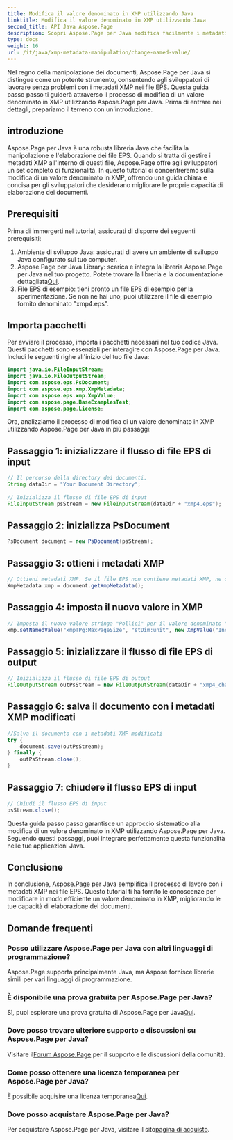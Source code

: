 ```yaml
---
title: Modifica il valore denominato in XMP utilizzando Java
linktitle: Modifica il valore denominato in XMP utilizzando Java
second_title: API Java Aspose.Page
description: Scopri Aspose.Page per Java modifica facilmente i metadati XMP nei file EPS con la nostra guida passo passo per l'elaborazione semplificata dei documenti.
type: docs
weight: 16
url: /it/java/xmp-metadata-manipulation/change-named-value/
---
```

Nel regno della manipolazione dei documenti, Aspose.Page per Java si distingue come un potente strumento, consentendo agli sviluppatori di lavorare senza problemi con i metadati XMP nei file EPS. Questa guida passo passo ti guiderà attraverso il processo di modifica di un valore denominato in XMP utilizzando Aspose.Page per Java. Prima di entrare nei dettagli, prepariamo il terreno con un'introduzione.
## introduzione
Aspose.Page per Java è una robusta libreria Java che facilita la manipolazione e l'elaborazione dei file EPS. Quando si tratta di gestire i metadati XMP all'interno di questi file, Aspose.Page offre agli sviluppatori un set completo di funzionalità. In questo tutorial ci concentreremo sulla modifica di un valore denominato in XMP, offrendo una guida chiara e concisa per gli sviluppatori che desiderano migliorare le proprie capacità di elaborazione dei documenti.
## Prerequisiti
Prima di immergerti nel tutorial, assicurati di disporre dei seguenti prerequisiti:
1. Ambiente di sviluppo Java: assicurati di avere un ambiente di sviluppo Java configurato sul tuo computer.
2.  Aspose.Page per Java Library: scarica e integra la libreria Aspose.Page per Java nel tuo progetto. Potete trovare la libreria e la documentazione dettagliata[Qui](https://reference.aspose.com/page/java/).
3. File EPS di esempio: tieni pronto un file EPS di esempio per la sperimentazione. Se non ne hai uno, puoi utilizzare il file di esempio fornito denominato "xmp4.eps".
## Importa pacchetti
Per avviare il processo, importa i pacchetti necessari nel tuo codice Java. Questi pacchetti sono essenziali per interagire con Aspose.Page per Java. Includi le seguenti righe all'inizio del tuo file Java:
```java
import java.io.FileInputStream;
import java.io.FileOutputStream;
import com.aspose.eps.PsDocument;
import com.aspose.eps.xmp.XmpMetadata;
import com.aspose.eps.xmp.XmpValue;
import com.aspose.page.BaseExamplesTest;
import com.aspose.page.License;
```
Ora, analizziamo il processo di modifica di un valore denominato in XMP utilizzando Aspose.Page per Java in più passaggi:
## Passaggio 1: inizializzare il flusso di file EPS di input
```java
// Il percorso della directory dei documenti.
String dataDir = "Your Document Directory";
        
// Inizializza il flusso di file EPS di input
FileInputStream psStream = new FileInputStream(dataDir + "xmp4.eps");
```
## Passaggio 2: inizializza PsDocument
```java
PsDocument document = new PsDocument(psStream);
```
## Passaggio 3: ottieni i metadati XMP
```java
// Ottieni metadati XMP. Se il file EPS non contiene metadati XMP, ne otteniamo uno nuovo pieno di valori dai commenti sui metadati PS (%%Creator, %%CreateDate, %%Title, ecc.)
XmpMetadata xmp = document.getXmpMetadata();
```
## Passaggio 4: imposta il nuovo valore in XMP
```java
// Imposta il nuovo valore stringa "Pollici" per il valore denominato "stDim:unit" della struttura "xmpTPg:MaxPageSize"
xmp.setNamedValue("xmpTPg:MaxPageSize", "stDim:unit", new XmpValue("Inches"));
```
## Passaggio 5: inizializzare il flusso di file EPS di output
```java
// Inizializza il flusso di file EPS di output
FileOutputStream outPsStream = new FileOutputStream(dataDir + "xmp4_changed.eps");
```
## Passaggio 6: salva il documento con i metadati XMP modificati
```java
//Salva il documento con i metadati XMP modificati
try {			
    document.save(outPsStream);
} finally {
    outPsStream.close();
}
```
## Passaggio 7: chiudere il flusso EPS di input
```java
// Chiudi il flusso EPS di input
psStream.close();
```
Questa guida passo passo garantisce un approccio sistematico alla modifica di un valore denominato in XMP utilizzando Aspose.Page per Java. Seguendo questi passaggi, puoi integrare perfettamente questa funzionalità nelle tue applicazioni Java.
## Conclusione
In conclusione, Aspose.Page per Java semplifica il processo di lavoro con i metadati XMP nei file EPS. Questo tutorial ti ha fornito le conoscenze per modificare in modo efficiente un valore denominato in XMP, migliorando le tue capacità di elaborazione dei documenti.
## Domande frequenti
### Posso utilizzare Aspose.Page per Java con altri linguaggi di programmazione?
Aspose.Page supporta principalmente Java, ma Aspose fornisce librerie simili per vari linguaggi di programmazione.
### È disponibile una prova gratuita per Aspose.Page per Java?
 Sì, puoi esplorare una prova gratuita di Aspose.Page per Java[Qui](https://releases.aspose.com/).
### Dove posso trovare ulteriore supporto e discussioni su Aspose.Page per Java?
 Visitare il[Forum Aspose.Page](https://forum.aspose.com/c/page/39) per il supporto e le discussioni della comunità.
### Come posso ottenere una licenza temporanea per Aspose.Page per Java?
 È possibile acquisire una licenza temporanea[Qui](https://purchase.aspose.com/temporary-license/).
### Dove posso acquistare Aspose.Page per Java?
 Per acquistare Aspose.Page per Java, visitare il sito[pagina di acquisto](https://purchase.aspose.com/buy).